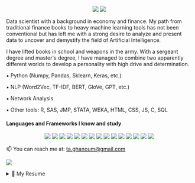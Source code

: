 <p align='center'>
  <a href="https://www.linkedin.com/in/tarekghanoum/" alr="LinkedIn">
    <img src="https://img.shields.io/badge/-LinkedIn-gold?logo=LinkedIn&logoColor=black" /></a>
 
  <a href="https://medium.com/@ta.ghanoum" alr="Medium">
    <img src="https://img.shields.io/badge/-Medium-gold?logo=Medium&logoColor=black" /></a>
<p align='left'>

<p align='left'>
Data scientist with a background in economy and finance. My path from traditional finance books to heavy machine learning tools has not been conventional but has left me with a strong desire to analyze and present data to uncover and demystify the field of Artificial Intelligence.

I have lifted books in school and weapons in the army. With a sergeant degree and master's degree, I have managed to combine two apparently different worlds to develop a personality with high drive and determination.

▪️ Python (Numpy, Pandas, Sklearn, Keras, etc.)

▪️ NLP (Word2Vec, TF-IDF, BERT, GloVe, GPT, etc.)

▪️ Network Analysis

▪️ Other tools: R, SAS, JMP, STATA, WEKA, HTML, CSS, JS, C, SQL
</p>
 
<h4> Languages and Frameworks I know and study</h4>

<p align="center">
    <a alt="python">
        <img src="https://img.shields.io/badge/-python-blue?logo=python&logoColor=white" /></a>
    <a alt="C">
       <img src="https://img.shields.io/badge/-blue?logo=c&logoColor=white" /></a>
    <a alt="R">
       <img src="https://img.shields.io/badge/-R-blue?logo=R&logoColor=white" /></a>
    <a alt="Git">
       <img src="https://img.shields.io/badge/-Git-blue?logo=Git&logoColor=white" /></a>
    <a alt="CSS3">
      <img src="https://img.shields.io/badge/-CSS-blue?logo=CSS3&logoColor=white" /></a>
    <a alt="HTML5">
      <img src="https://img.shields.io/badge/-HTML-blue?logo=HTML5&logoColor=white" /></a>
    <a alt="JavaScript">
      <img src="https://img.shields.io/badge/-JavaScript-blue?logo=JavaScript&logoColor=white" /></a>
    <a alt="Bootstrap">
      <img src="https://img.shields.io/badge/-Bootstrap-blue?logo=Bootstrap&logoColor=white" /></a>
    <a alt="Flask">
      <img src="https://img.shields.io/badge/-Flask-blue?logo=Flask&logoColor=white" /></a>
    <a alt="Heroku">
      <img src="https://img.shields.io/badge/-Heroku-blue?logo=Heroku&logoColor=white" /></a>
    <a alt="SQLite">
      <img src="https://img.shields.io/badge/-SQLite-blue?logo=SQLite&logoColor=white" /></a>
    <a alt="pandas">
      <img src="https://img.shields.io/badge/-pandas-blue?logo=pandas&logoColor=white" /></a>
    <a alt="NumPy">
      <img src="https://img.shields.io/badge/-NumPy-blue?logo=NumPy&logoColor=white" /></a>
    <a alt="Keras">
      <img src="https://img.shields.io/badge/-Keras-blue?logo=Keras&logoColor=white" /></a>
    <a alt="WordPress">
      <img src="https://img.shields.io/badge/-WordPress-blue?logo=WordPress&logoColor=white" /></a>
</p>
    
  📫 You can reach me at: <a href='mailto: ta.ghanoum@gmail.com'>ta.ghanoum@gmail.com</a>
</p>

<p align='left'>
  <a href="#"><img src="https://badges.pufler.dev/visits/sg-tarek/sg-tarek"></a>
</p>

<details>
  <summary>📃 My Resume</summary>

## Education

- 📖 **MSc(Econ.) in Applied Economics and Finance**\
📆 2019 - 2021\
📍 **Copenhagen Business School** - Copenhagen, Denmark


- 📖 **BSc in Business Administration and Management**\
📆 2016 - 2019\
📍 **Copenhagen Business School** - Copenhagen, Denmark
  
- 📖 **Sergeant**\
📆 2013 - 2014\
📍 **Royal Danish Army** - Copenhagen, Denmark

## Experience
- 👨‍💻 **IT Consultant**\
📆 2021 - \
📍 **Deloitte* - Copenhagen, Denmark
  
- 👨‍💻 **Data Analyst**\
📆 2019 - 2021\
📍 **Danish Agency for Labour Market and Recruitment* - Copenhagen, Denmark
  
- 👨‍💻 **Instructor in statistics**\
📆 2017 - 2021\
📍 **Copenhagen Business School* - Copenhagen, Denmark
 
[linkedin]: https://www.linkedin.com/in/tarekghanoum/
